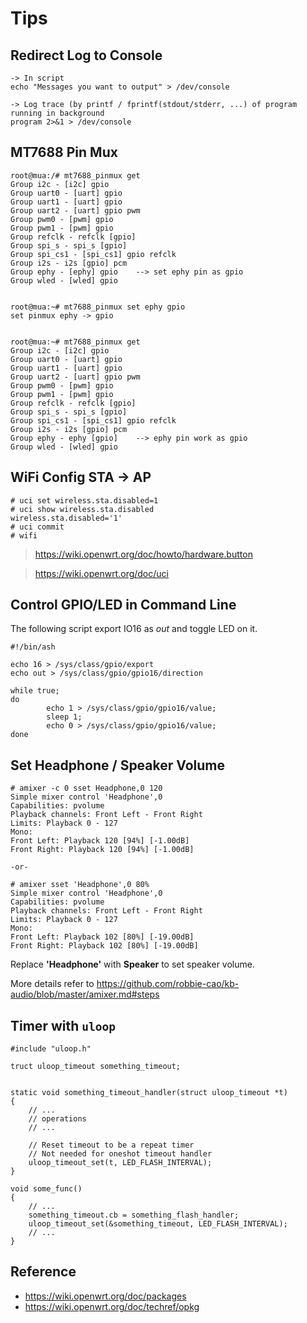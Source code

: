# Tips

## Redirect Log to Console

```
-> In script
echo "Messages you want to output" > /dev/console

-> Log trace (by printf / fprintf(stdout/stderr, ...) of program running in background
program 2>&1 > /dev/console
```

## MT7688 Pin Mux

```
root@mua:/# mt7688_pinmux get
Group i2c - [i2c] gpio
Group uart0 - [uart] gpio
Group uart1 - [uart] gpio
Group uart2 - [uart] gpio pwm
Group pwm0 - [pwm] gpio
Group pwm1 - [pwm] gpio
Group refclk - refclk [gpio]
Group spi_s - spi_s [gpio]
Group spi_cs1 - [spi_cs1] gpio refclk
Group i2s - i2s [gpio] pcm
Group ephy - [ephy] gpio    --> set ephy pin as gpio
Group wled - [wled] gpio


root@mua:~# mt7688_pinmux set ephy gpio
set pinmux ephy -> gpio


root@mua:~# mt7688_pinmux get
Group i2c - [i2c] gpio
Group uart0 - [uart] gpio
Group uart1 - [uart] gpio
Group uart2 - [uart] gpio pwm
Group pwm0 - [pwm] gpio
Group pwm1 - [pwm] gpio
Group refclk - refclk [gpio]
Group spi_s - spi_s [gpio]
Group spi_cs1 - [spi_cs1] gpio refclk
Group i2s - i2s [gpio] pcm
Group ephy - ephy [gpio]    --> ephy pin work as gpio
Group wled - [wled] gpio
```

## WiFi Config STA -> AP

```
# uci set wireless.sta.disabled=1
# uci show wireless.sta.disabled
wireless.sta.disabled='1'
# uci commit
# wifi
```

> https://wiki.openwrt.org/doc/howto/hardware.button

> https://wiki.openwrt.org/doc/uci

## Control GPIO/LED in Command Line

The following script export IO16 as *out* and toggle LED on it.

```
#!/bin/ash

echo 16 > /sys/class/gpio/export
echo out > /sys/class/gpio/gpio16/direction

while true;
do
        echo 1 > /sys/class/gpio/gpio16/value;
        sleep 1;
        echo 0 > /sys/class/gpio/gpio16/value;
done
```

## Set Headphone / Speaker Volume

```
# amixer -c 0 sset Headphone,0 120
Simple mixer control 'Headphone',0
Capabilities: pvolume
Playback channels: Front Left - Front Right
Limits: Playback 0 - 127
Mono:
Front Left: Playback 120 [94%] [-1.00dB]
Front Right: Playback 120 [94%] [-1.00dB]

-or-

# amixer sset 'Headphone',0 80%
Simple mixer control 'Headphone',0
Capabilities: pvolume
Playback channels: Front Left - Front Right
Limits: Playback 0 - 127
Mono:
Front Left: Playback 102 [80%] [-19.00dB]
Front Right: Playback 102 [80%] [-19.00dB]
```

Replace **'Headphone'** with **Speaker** to set speaker volume.

More details refer to https://github.com/robbie-cao/kb-audio/blob/master/amixer.md#steps

## Timer with `uloop`

```
#include "uloop.h"

truct uloop_timeout something_timeout;


static void something_timeout_handler(struct uloop_timeout *t)
{
    // ...
    // operations
    // ...

    // Reset timeout to be a repeat timer
    // Not needed for oneshot timeout handler
    uloop_timeout_set(t, LED_FLASH_INTERVAL);
}

void some_func()
{
    // ...
    something_timeout.cb = something_flash_handler;
    uloop_timeout_set(&something_timeout, LED_FLASH_INTERVAL);
    // ...
}
```

## Reference

- https://wiki.openwrt.org/doc/packages
- https://wiki.openwrt.org/doc/techref/opkg
